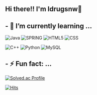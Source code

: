## Hi there!! I'm ldrugsnw👋

<!--
**ldrugsnw/ldrugsnw** is a ✨ _special_ ✨ repository because its `README.md` (this file) appears on your GitHub profile.

Here are some ideas to get you started:

- 🔭 I’m currently working on ...
- 🌱 I’m currently learning ...
- 👯 I’m looking to collaborate on ...
- 🤔 I’m looking for help with ...
- 💬 Ask me about ...
- 📫 How to reach me: ...
- 😄 Pronouns: ...
- ⚡ Fun fact: ...
-->

## - 🌱 I’m currently learning ...

![Java](https://img.shields.io/badge/Java-007396.svg?&style=for-the-badge&logo=Java&logoColor=white)
![SPRING](https://img.shields.io/badge/Spring-6DB33F.svg?&style=for-the-badge&logo=Spring&logoColor=white)
![HTML5](https://img.shields.io/badge/HTML5-E34F26.svg?&style=for-the-badge&logo=HTML5&logoColor=white)
![CSS](https://img.shields.io/badge/CSS3-1572B6.svg?&style=for-the-badge&logo=css3&logoColor=white)

![C++](https://img.shields.io/badge/C++-00599C.svg?&style=for-the-badge&logo=cplusplus&logoColor=white)
![Python](https://img.shields.io/badge/Python-3776AB.svg?&style=for-the-badge&logo=Python&logoColor=white)
![MySQL](https://img.shields.io/badge/MySQL-4479A1.svg?&style=for-the-badge&logo=MySQL&logoColor=white)

## - ⚡ Fun fact: ...
[![Solved.ac Profile](http://mazassumnida.wtf/api/v2/generate_badge?boj=ldrugsnw)](https://solved.ac/ldrugsnw/)



[![Hits](https://hits.seeyoufarm.com/api/count/incr/badge.svg?url=https%3A%2F%2Fgithub.com%2Fldrugsnw&count_bg=%23008BFF&title_bg=%23FF0000&icon=iconify.svg&icon_color=%23FFFFFF&title=hits&edge_flat=false)](https://hits.seeyoufarm.com)
